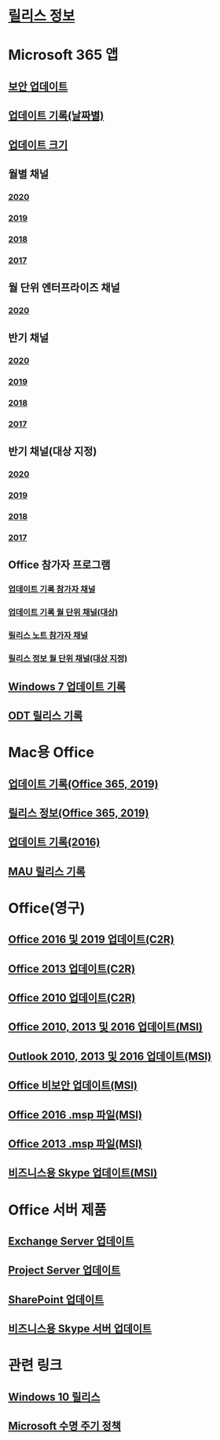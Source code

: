 # [릴리스 정보](release-notes-microsoft365-apps.md)
# Microsoft 365 앱
## [보안 업데이트](microsoft365-apps-security-updates.md)
## [업데이트 기록(날짜별)](update-history-microsoft365-apps-by-date.md)
## [업데이트 크기](download-sizes-microsoft365-apps-updates.md)

## 월별 채널
### [2020](monthly-channel-2020.md)
### [2019](monthly-channel-2019.md)
### [2018](monthly-channel-2018.md)
### [2017](monthly-channel-2017.md)

## 월 단위 엔터프라이즈 채널
### [2020](monthly-enterprise-channel-2020.md)

## 반기 채널
### [2020](semi-annual-channel-2020.md)
### [2019](semi-annual-channel-2019.md)
### [2018](semi-annual-channel-2018.md)
### [2017](semi-annual-channel-2017.md)

## 반기 채널(대상 지정)
### [2020](semi-annual-channel-targeted-2020.md)
### [2019](semi-annual-channel-targeted-2019.md)
### [2018](semi-annual-channel-targeted-2018.md)
### [2017](semi-annual-channel-targeted-2017.md)

## Office 참가자 프로그램  
### [업데이트 기록 참가자 채널](update-history-office-insider.md)
### [업데이트 기록 월 단위 채널(대상)](update-history-monthly-channel-targeted.md)
### [릴리스 노트 참가자 채널](release-notes-office-insider.md)
### [릴리스 정보 월 단위 채널(대상 지정)](release-notes-monthly-channel-targeted.md)

## [Windows 7 업데이트 기록](update-history-office-Win7.md)

## [ODT 릴리스 기록](ODT-release-history.md)

# Mac용 Office
## [업데이트 기록(Office 365, 2019)](update-history-office-for-mac.md)
## [릴리스 정보(Office 365, 2019)](release-notes-office-for-mac.md)
## [업데이트 기록(2016)](release-notes-office-2016-mac.md)
## [MAU 릴리스 기록](release-history-microsoft-autoupdate.md)

# Office(영구)
## [Office 2016 및 2019 업데이트(C2R)](update-history-office-2019.md)
## [Office 2013 업데이트(C2R)](update-history-office-2013.md)
## [Office 2010 업데이트(C2R)](update-history-office-2010-click-to-run.md)
## [Office 2010, 2013 및 2016 업데이트(MSI)](office-updates-msi.md)
## [Outlook 2010, 2013 및 2016 업데이트(MSI)](outlook-updates-msi.md)
## [Office 비보안 업데이트(MSI)](office-MSI-non-security-updates.md)
## [Office 2016 .msp 파일(MSI)](msp-files-office-2016.md)
## [Office 2013 .msp 파일(MSI)](msp-files-office-2013.md)
## [비즈니스용 Skype 업데이트(MSI)](https://docs.microsoft.com/SkypeForBusiness/sfb-client-updates)

# Office 서버 제품
## [Exchange Server 업데이트](https://docs.microsoft.com/Exchange/new-features/build-numbers-and-release-dates)
## [Project Server 업데이트](project-server-updates.md)
## [SharePoint 업데이트](sharepoint-updates.md)
## [비즈니스용 Skype 서버 업데이트](https://docs.microsoft.com/SkypeForBusiness/sfb-server-updates)

# 관련 링크
## [Windows 10 릴리스](https://www.microsoft.com/itpro/windows-10/release-information)
## [Microsoft 수명 주기 정책](https://support.microsoft.com/lifecycle)
